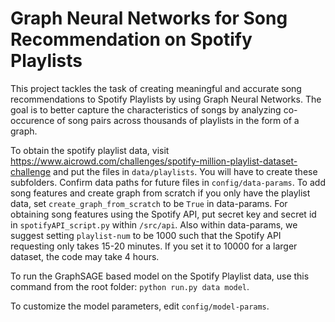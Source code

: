 # Graph Neural Networks for Song Recommendation on Spotify Playlists

This project tackles the task of creating meaningful and accurate song recommendations to Spotify Playlists by using Graph Neural Networks. The goal is to better capture the characteristics of songs by analyzing co-occurence of song pairs across thousands of playlists in the form of a graph.

To obtain the spotify playlist data, visit https://www.aicrowd.com/challenges/spotify-million-playlist-dataset-challenge and put the files in `data/playlists`. You will have to create these subfolders. Confirm data paths for future files in `config/data-params`. To add song features and create graph from scratch if you only have the playlist data, set `create_graph_from_scratch` to be `True` in data-params. For obtaining song features using the Spotify API, put secret key and secret id in `spotifyAPI_script.py` within `/src/api`. Also within data-params, we suggest setting `playlist-num` to be 1000 such that the Spotify API requesting only takes 15-20 minutes. If you set it to 10000 for a larger dataset, the code may take 4 hours.

To run the GraphSAGE based model on the Spotify Playlist data, use this command from the root folder: `python run.py data model`.

To customize the model parameters, edit `config/model-params`.
